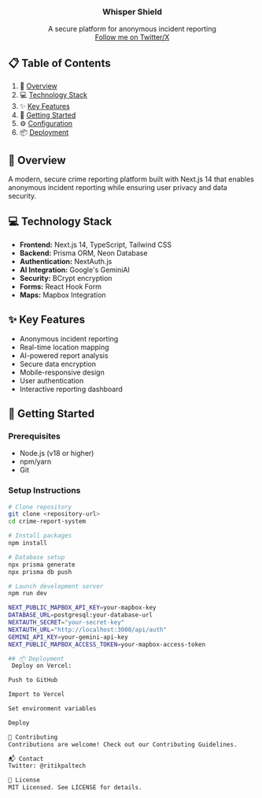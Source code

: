 <h3 align="center">Whisper Shield </h3>

<div align="center">
  A secure platform for anonymous incident reporting
  <br />
  <a href="https://x.com/ritikpaltech">Follow me on Twitter/X</a>
</div>

## 📋 Table of Contents

1. 🎯 [Overview](#overview)
2. 💻 [Technology Stack](#tech-stack)
3. ✨ [Key Features](#features)
4. 🚀 [Getting Started](#getting-started)
5. ⚙️ [Configuration](#configuration)
6. 📦 [Deployment](#deployment)

## 🎯 Overview

A modern, secure crime reporting platform built with Next.js 14 that enables anonymous incident reporting while ensuring user privacy and data security.

## 💻 Technology Stack

- **Frontend:** Next.js 14, TypeScript, Tailwind CSS
- **Backend:** Prisma ORM, Neon Database
- **Authentication:** NextAuth.js
- **AI Integration:** Google's GeminiAI
- **Security:** BCrypt encryption
- **Forms:** React Hook Form
- **Maps:** Mapbox Integration

## ✨ Key Features

- Anonymous incident reporting
- Real-time location mapping
- AI-powered report analysis
- Secure data encryption
- Mobile-responsive design
- User authentication
- Interactive reporting dashboard

## 🚀 Getting Started

### Prerequisites
- Node.js (v18 or higher)
- npm/yarn
- Git

### Setup Instructions
```bash
# Clone repository
git clone <repository-url>
cd crime-report-system

# Install packages
npm install

# Database setup
npx prisma generate
npx prisma db push

# Launch development server
npm run dev

NEXT_PUBLIC_MAPBOX_API_KEY=your-mapbox-key
DATABASE_URL=postgresql:your-database-url
NEXTAUTH_SECRET="your-secret-key"
NEXTAUTH_URL="http://localhost:3000/api/auth"
GEMINI_API_KEY=your-gemini-api-key
NEXT_PUBLIC_MAPBOX_ACCESS_TOKEN=your-mapbox-access-token

## 📦 Deployment
 Deploy on Vercel:

Push to GitHub

Import to Vercel

Set environment variables

Deploy

🤝 Contributing
Contributions are welcome! Check out our Contributing Guidelines.

📬 Contact
Twitter: @ritikpaltech

📝 License
MIT Licensed. See LICENSE for details.